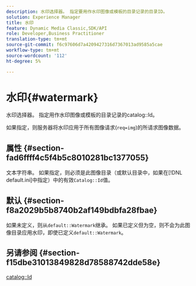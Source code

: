 ```yaml
---
description: 水印选择器。 指定要用作水印图像或模板的目录记录的目录ID。
solution: Experience Manager
title: 水印
feature: Dynamic Media Classic,SDK/API
role: Developer,Business Practitioner
translation-type: tm+mt
source-git-commit: f6c97606d7a4209427316d7367013ad9585a5cae
workflow-type: tm+mt
source-wordcount: '112'
ht-degree: 5%

---
```



# 水印{#watermark}

水印选择器。 指定用作水印图像或模板的目录记录的catalog::Id。

如果指定，则服务器将水印应用于所有图像请求(`req=img`)的所请求图像数据。

## 属性 {#section-fad6ffff4c5f4b5c8010281bc1377055}

文本字符串。 如果指定，则必须是此图像目录（或默认目录中，如果在[!DNL default.ini]中指定）中的有效`Catalog::Id`值。

## 默认 {#section-f8a2029b5b8740b2af149bdbfa28fbae}

如果未定义，则从`default::Watermark`继承。 如果已定义但为空，则不会为此图像目录应用水印，即使已定义`default::Watermark`。

## 另请参阅 {#section-f15dbe31013849828d78588742dde58e}

[catalog::Id](/help/aem-is-ir-api/is-api/image-catalog/image-serving-api-ref/c-image-catalog-reference/c-image-svg-data-reference/c-image-data-reference/r-id-cat.md)
